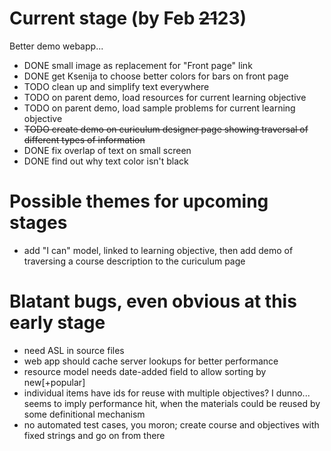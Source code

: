 Current stage (by Feb ~~21~~23)
=========================

Better demo webapp...

* DONE small image as replacement for "Front page" link
* DONE get Ksenija to choose better colors for bars on front page
* TODO clean up and simplify text everywhere
* TODO on parent demo, load resources for current learning objective
* TODO on parent demo, load sample problems for current learning objective
* ~~TODO create demo on curiculum designer page showing traversal of different types of information~~
* DONE fix overlap of text on small screen
* DONE find out why text color isn't black

Possible themes for upcoming stages
===================================

* add "I can" model, linked to learning objective, then add demo of traversing a course description to the curiculum page


Blatant bugs, even obvious at this early stage
==============================================

* need ASL in source files
* web app should cache server lookups for better performance
* resource model needs date-added field to allow sorting by new[+popular]
* individual items have ids for reuse with multiple objectives?  I dunno...  seems to imply performance hit, when the materials could be reused by some definitional mechanism
* no automated test cases, you moron; create course and objectives with fixed strings and go on from there
